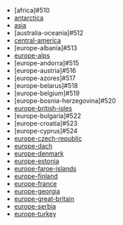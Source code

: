 * [africa]#510
* [antarctica](https://circle-artifacts.com/gh/navit-gps/maptool/395/artifacts/0/tmp/circle-artifacts.YwFZ9TR/antarctica.bin)
* [asia]()
* [australia-oceania]#512
* [central-america](https://circle-artifacts.com/gh/navit-gps/maptool/404/artifacts/0/tmp/circle-artifacts.gkcZZOu/central-america.bin)
* [europe-albania]#513
* [europe-alps]()
* [europe-andorra]#515
* [europe-austria]#516
* [europe-azores]#517
* [europe-belarus]#518
* [europe-belgium]#519
* [europe-bosnia-herzegovina]#520
* [europe-british-isles](https://circle-artifacts.com/gh/navit-gps/maptool/280/artifacts/0/tmp/circle-artifacts.JPbzb8g/europe-british-isles.bin)
* [europe-bulgaria]#522
* [europe-croatia]#523
* [europe-cyprus]#524
* [europe-czech-republic](https://circle-artifacts.com/gh/navit-gps/maptool/434/artifacts/0/tmp/circle-artifacts.ho7fKZN/europe-czech-republic.bin)
* [europe-dach](https://circle-artifacts.com/gh/navit-gps/maptool/435/artifacts/0/tmp/circle-artifacts.lks2FeS/europe-dach.bin)
* [europe-denmark](https://circle-artifacts.com/gh/navit-gps/maptool/436/artifacts/0/tmp/circle-artifacts.oKYSlI8/europe-denmark.bin)
* [europe-estonia](https://circle-artifacts.com/gh/navit-gps/maptool/437/artifacts/0/tmp/circle-artifacts.GFlt8Qz/europe-estonia.bin)
* [europe-faroe-islands](https://circle-artifacts.com/gh/navit-gps/maptool/438/artifacts/0/tmp/circle-artifacts.WDAQYsZ/europe-faroe-islands.bin)
* [europe-finland](https://circle-artifacts.com/gh/navit-gps/maptool/439/artifacts/0/tmp/circle-artifacts.AulH1sK/europe-finland.bin)
* [europe-france](https://circle-artifacts.com/gh/navit-gps/maptool/440/artifacts/0/tmp/circle-artifacts.A23IgKN/europe-france.bin)
* [europe-georgia](https://circle-artifacts.com/gh/navit-gps/maptool/441/artifacts/0/tmp/circle-artifacts.djR6o7h/europe-georgia.bin)
* [europe-great-britain](https://circle-artifacts.com/gh/navit-gps/maptool/443/artifacts/0/tmp/circle-artifacts.g7HFiNj/europe-great-britain.bin)
* [europe-serbia](https://circle-artifacts.com/gh/navit-gps/maptool/475/artifacts/0/tmp/circle-artifacts.BzDwarC/europe-serbia.bin)
* [europe-turkey](https://circle-artifacts.com/gh/navit-gps/maptool/488/artifacts/0/tmp/circle-artifacts.yPp7ARK/europe-turkey.bin)

